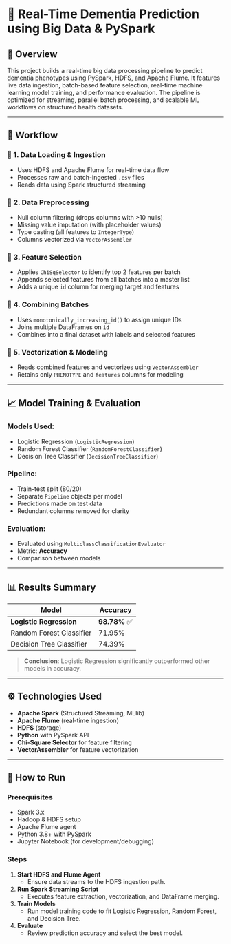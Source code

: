 # 🧠 Real-Time Dementia Prediction using Big Data & PySpark

## 📌 Overview

This project builds a real-time big data processing pipeline to predict dementia phenotypes using PySpark, HDFS, and Apache Flume. It features live data ingestion, batch-based feature selection, real-time machine learning model training, and performance evaluation. The pipeline is optimized for streaming, parallel batch processing, and scalable ML workflows on structured health datasets.

---

## 🔄 Workflow

### 🔹 1. Data Loading & Ingestion
- Uses HDFS and Apache Flume for real-time data flow
- Processes raw and batch-ingested `.csv` files
- Reads data using Spark structured streaming

### 🔹 2. Data Preprocessing
- Null column filtering (drops columns with >10 nulls)
- Missing value imputation (with placeholder values)
- Type casting (all features to `IntegerType`)
- Columns vectorized via `VectorAssembler`

### 🔹 3. Feature Selection
- Applies `ChiSqSelector` to identify top 2 features per batch
- Appends selected features from all batches into a master list
- Adds a unique `id` column for merging target and features

### 🔹 4. Combining Batches
- Uses `monotonically_increasing_id()` to assign unique IDs
- Joins multiple DataFrames on `id`
- Combines into a final dataset with labels and selected features

### 🔹 5. Vectorization & Modeling
- Reads combined features and vectorizes using `VectorAssembler`
- Retains only `PHENOTYPE` and `features` columns for modeling

---

## 📈 Model Training & Evaluation

### Models Used:
- Logistic Regression (`LogisticRegression`)
- Random Forest Classifier (`RandomForestClassifier`)
- Decision Tree Classifier (`DecisionTreeClassifier`)

### Pipeline:
- Train-test split (80/20)
- Separate `Pipeline` objects per model
- Predictions made on test data
- Redundant columns removed for clarity

### Evaluation:
- Evaluated using `MulticlassClassificationEvaluator`
- Metric: **Accuracy**
- Comparison between models

---

## 📊 Results Summary

| Model                     | Accuracy       |
|--------------------------|----------------|
| **Logistic Regression**  | **98.78%** ✅   |
| Random Forest Classifier | 71.95%         |
| Decision Tree Classifier | 74.39%         |

> **Conclusion**: Logistic Regression significantly outperformed other models in accuracy.

---

## ⚙️ Technologies Used

- **Apache Spark** (Structured Streaming, MLlib)
- **Apache Flume** (real-time ingestion)
- **HDFS** (storage)
- **Python** with PySpark API
- **Chi-Square Selector** for feature filtering
- **VectorAssembler** for feature vectorization

---

## 🚀 How to Run

### Prerequisites
- Spark 3.x
- Hadoop & HDFS setup
- Apache Flume agent
- Python 3.8+ with PySpark
- Jupyter Notebook (for development/debugging)

### Steps

1. **Start HDFS and Flume Agent**
   - Ensure data streams to the HDFS ingestion path.
2. **Run Spark Streaming Script**
   - Executes feature extraction, vectorization, and DataFrame merging.
3. **Train Models**
   - Run model training code to fit Logistic Regression, Random Forest, and Decision Tree.
4. **Evaluate**
   - Review prediction accuracy and select the best model.
